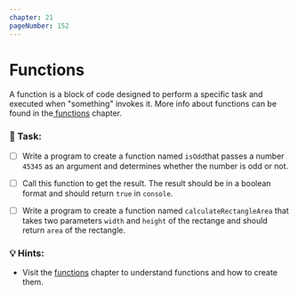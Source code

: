 ```yaml
---
chapter: 21
pageNumber: 152
---
```


# Functions

A function is a block of code designed to perform a specific task and executed when "something" invokes it. More info about functions can be found in the[ functions](../functions/) chapter.

### 📝 Task:

- [ ] Write a program to create a function named `isOdd`that passes a number `45345` as an argument and determines whether the number is odd or not.

- [ ] Call this function to get the result. The result should be in a boolean format and should return `true` in `console`.&#x20;

- [ ] Write a program to create a function named `calculateRectangleArea` that takes two parameters `width` and `height` of the rectange and should return `area` of the rectangle.

### 💡 Hints:

- Visit the [functions](../functions/) chapter to understand functions and how to create them.
